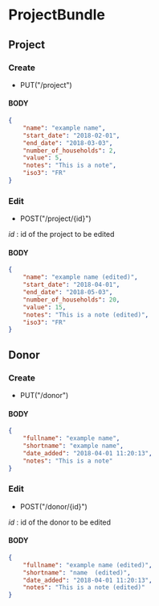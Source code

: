 # ProjectBundle

## Project

### Create

- PUT("/project")

#### BODY

```json
{
    "name": "example name",
    "start_date": "2018-02-01",
    "end_date": "2018-03-03",
    "number_of_households": 2,
    "value": 5,
    "notes": "This is a note",
    "iso3": "FR"
}
```

### Edit

- POST("/project/{id}")

*id* : id of the project to be edited

#### BODY

```json
{
    "name": "example name (edited)",
    "start_date": "2018-04-01",
    "end_date": "2018-05-03",
    "number_of_households": 20,
    "value": 15,
    "notes": "This is a note (edited)",
    "iso3": "FR"
}
```



## Donor

### Create

- PUT("/donor")

#### BODY

```json
{
    "fullname": "example name",
    "shortname": "example name",
    "date_added": "2018-04-01 11:20:13",
    "notes": "This is a note"
}
```

### Edit

- POST("/donor/{id}")

*id* : id of the donor to be edited

#### BODY

```json
{
    "fullname": "example name (edited)",
    "shortname": "name  (edited)",
    "date_added": "2018-04-01 11:20:13",
    "notes": "This is a note (edited)"
}